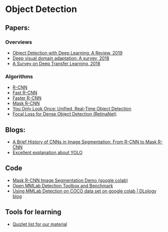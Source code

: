 # Object Detection
## Papers:
### Overviews
* [Object Detection with Deep Learning: A Review, 2019](https://arxiv.org/pdf/1807.05511.pdf?fbclid=IwAR2tXY7WYxw-W3OId0QfiSFDTURJ7WbivR7ARnT2wLTi00aw0KVwg93P2Zg)
* [Deep visual domain adaptation: A survey, 2018](https://www.sciencedirect.com/science/article/pii/S0925231218306684)
* [A Survey on Deep Transfer Learning, 2018](https://arxiv.org/pdf/1808.01974.pdf)
### Algorithms
* [R-CNN](https://arxiv.org/abs/1311.2524)
* [Fast R-CNN](https://arxiv.org/abs/1504.08083)
* [Faster R-CNN](https://arxiv.org/abs/1506.01497)
* [Mask R-CNN](https://arxiv.org/abs/1703.06870)
* [You Only Look Once: Unified, Real-Time Object Detection](https://arxiv.org/abs/1506.02640)
* [Focal Loss for Dense Object Detection
 (RetinaNet)](http://openaccess.thecvf.com/content_ICCV_2017/papers/Lin_Focal_Loss_for_ICCV_2017_paper.pdf)  

## Blogs:
* [A Brief History of CNNs in Image Segmentation: From R-CNN to Mask R-CNN](https://blog.athelas.com/a-brief-history-of-cnns-in-image-segmentation-from-r-cnn-to-mask-r-cnn-34ea83205de4)
* [Excellent explanation about YOLO](https://hackernoon.com/understanding-yolo-f5a74bbc7967?sa=X&ved=2ahUKEwjM1taQ8_PmAhVjoFwKHdRnAYsQFnoECAsQAg)

## Code
* [Mask R-CNN Image Segmentation Demo (google colab)](https://colab.research.google.com/github/tensorflow/tpu/blob/master/models/official/mask_rcnn/mask_rcnn_demo.ipynb#scrollTo=t_iHs_wm2Mhh)
* [Open MMLab Detection Toolbox and Benchmark](https://github.com/open-mmlab/mmdetection)
* [Using MMLab Detection on COCO data set on google colab | DLology blog](https://colab.research.google.com/github/Tony607/mmdetection_instance_segmentation_demo/blob/master/mmdetection_train_custom_coco_data_segmentation.ipynb#scrollTo=An830Vi4rMz6)
## Tools for learning
* [Quizlet list for our material](https://quizlet.com/_89f5ci?x=1qqt&i=20rwt5)
